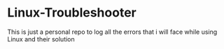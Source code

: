 # Linux-Troubleshooter
This is just a personal repo to log all the errors that i will face while using Linux and their solution 
